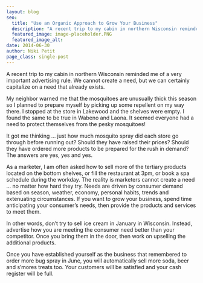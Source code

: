 ```yaml
---
layout: blog
seo:
  title: "Use an Organic Approach to Grow Your Business"
  description: "A recent trip to my cabin in northern Wisconsin reminded me of a very important advertising rule. We cannot create a need, but we can certainly capitalize on a need that already exists."
  featured_image: image-placeholder.PNG
  featured_image_alt:
date: 2014-06-30
author: Niki Petit
page_class: single-post
---
```


A recent trip to my cabin in northern Wisconsin reminded me of a very important advertising rule. We cannot create a need, but we can certainly capitalize on a need that already exists.

My neighbor warned me that the mosquitoes are unusually thick this season so I planned to prepare myself by picking up some repellent on my way there. I stopped at the store in Lakewood and the shelves were empty. I found the same to be true in Wabeno and Laona. It seemed everyone had a need to protect themselves from the pesky mosquitoes!

It got me thinking … just how much mosquito spray did each store go through before running out? Should they have raised their prices? Should they have ordered more products to be prepared for the rush in demand? The answers are yes, yes and yes.

As a marketer, I am often asked how to sell more of the tertiary products located on the bottom shelves, or fill the restaurant at 3pm, or book a spa schedule during the workday. The reality is marketers cannot create a need … no matter how hard they try. Needs are driven by consumer demand based on season, weather, economy, personal habits, trends and extenuating circumstances. If you want to grow your business, spend time anticipating your consumer’s needs, then provide the products and services to meet them.

In other words, don’t try to sell ice cream in January in Wisconsin. Instead, advertise how you are meeting the consumer need better than your competitor. Once you bring them in the door, then work on upselling the additional products.

Once you have established yourself as the business that remembered to order more bug spray in June, you will automatically sell more soda, beer and s’mores treats too. Your customers will be satisfied and your cash register will be full.
